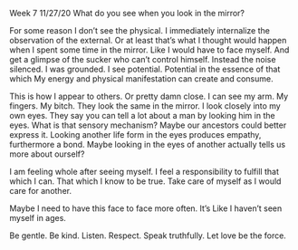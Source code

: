 Week 7 11/27/20
What do you see when you look in the mirror?

For some reason I don’t see the physical. I immediately internalize the observation of the external. Or at least that’s what I thought would happen when I spent some time in the mirror. Like I would have to face myself. And get a glimpse of the sucker who can’t control himself. Instead the noise silenced. I was grounded. I see potential. Potential in the essence of that which My energy and physical manifestation can create and consume. 

This is how I appear to others. Or pretty damn close. I can see my arm. My fingers. My bitch. They look the same in the mirror.  I look closely into my own eyes. They say you can tell a lot about a man by looking him in the eyes. What is that sensory mechanism? Maybe our ancestors could better express it. Looking another life form in the eyes produces empathy, furthermore a bond. Maybe looking in the eyes of another actually tells us more about ourself?

I am feeling whole after seeing myself. I feel a responsibility to fulfill that which I can. That which I know to be true. Take care of myself as I would care for another. 

Maybe I need to have this face to face more often. It’s Like I haven’t seen myself in ages. 

Be gentle. Be kind. Listen. Respect. Speak truthfully. Let love be the force.
